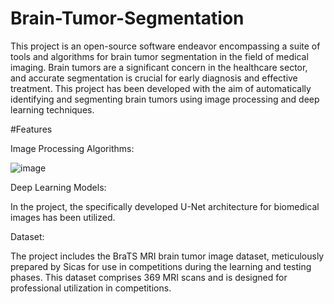 # Brain-Tumor-Segmentation

This project is an open-source software endeavor encompassing a suite of tools and algorithms for brain tumor segmentation in the field of medical imaging. Brain tumors are a significant concern in the healthcare sector, and accurate segmentation is crucial for early diagnosis and effective treatment. This project has been developed with the aim of automatically identifying and segmenting brain tumors using image processing and deep learning techniques.

#Features

Image Processing Algorithms:

![image](https://github.com/brkfrknky/Brain-Tumor-Segmentation/assets/76915533/ba15dba1-3a1f-4066-ae1c-729e6603adc1)

Deep Learning Models: 

In the project, the specifically developed U-Net architecture for biomedical images has been utilized.

Dataset: 

The project includes the BraTS MRI brain tumor image dataset, meticulously prepared by Sicas for use in competitions during the learning and testing phases. This dataset comprises 369 MRI scans and is designed for professional utilization in competitions.
